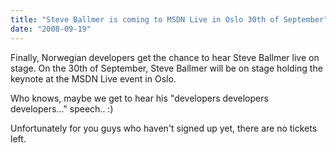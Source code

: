```yaml
---
title: "Steve Ballmer is coming to MSDN Live in Oslo 30th of September"
date: "2008-09-19"
---
```


Finally, Norwegian developers get the chance to hear Steve Ballmer live on stage. On the 30th of September, Steve Ballmer will be on stage holding the keynote at the MSDN Live event in Oslo.  
  
Who knows, maybe we get to hear his "developers developers developers..." speech.. :)  
  
Unfortunately for you guys who haven't signed up yet, there are no tickets left.
